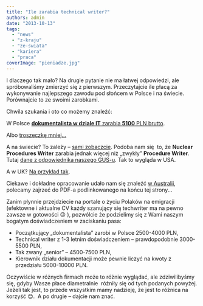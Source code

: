 ```yaml
---
title: "Ile zarabia technical writer?"
authors: admin
date: "2013-10-13"
tags:
  - "news"
  - "z-kraju"
  - "ze-swiata"
  - "kariera"
  - "praca"
coverImage: "pieniadze.jpg"
---
```


I dlaczego tak mało? Na drugie pytanie nie ma łatwej odpowiedzi, ale
spróbowaliśmy zmierzyć się z pierwszym. Przeczytajcie ile płacą za wykonywanie
najlepszego zawodu pod słońcem w Polsce i na świecie. Porównajcie to ze swoimi
zarobkami.

Chwila szukania i oto co możemy znaleźć:

W Polsce
[**dokumentalista w dziale IT** zarabia **5100** PLN brutto](http://www.moja-pensja.pl/zarobki/1192,ile-zarabia-Dokumentalista-w-dziale-IT).

Albo [troszeczkę mniej...](http://www.wynagrodzenia.pl/moja_placa.php?s=329)

A na świecie? To zależy –
[sami zobaczcie](http://www.indeed.com/salary/Technical-Writer.html). Podoba nam
się  to, że **Nuclear Procedures Writer** zarabia jednak więcej niż „zwykły”
**Procedure Writer**. Tutaj
[dane z odpowiednika naszego GUS-u](http://www.bls.gov/oes/current/oes273042.htm).
Tak to wygląda w USA.

A w UK?
[Na przykład tak](http://www.payscale.com/salaries/c4bcca41/Technical-Writer-UK-Salary).

Ciekawe i dokładne opracowanie udało nam się znaleźć
[w Australii](http://www.techwriter.com.au/news/survey.htm), polecamy zajrzeć do
PDF-a podlinkowanego na końcu tej strony...

Zanim płynnie przejdziecie na portale o życiu Polaków na emigracji (efektowne i
aktualne CV każdy szanujący się techwriter ma na pewno zawsze w gotowości 😉 ),
pozwólcie że podzielimy się z Wami naszym bogatym doświadczeniem w zaciskaniu
pasa:

- Początkujący „dokumentalista” zarobi w Polsce 2500-4000 PLN,
- Technical writer z 1-3 letnim doświadczeniem – prawdopodobnie 3000-5500 PLN,
- Tak zwany „senior” – 4500-7500 PLN,
- Kierownik działu dokumentacji może pewnie liczyć na kwoty z przedziału
  5000-10000 PLN.

Oczywiście w różnych firmach może to różnie wyglądać, ale zdziwilibyśmy się,
gdyby Wasze płace diametralnie  różniły się od tych podanych powyżej. Jeżeli tak
jest, to przede wszystkim mamy nadzieję, że jest to różnica na korzyść 😊.  A po
drugie – dajcie nam znać.
